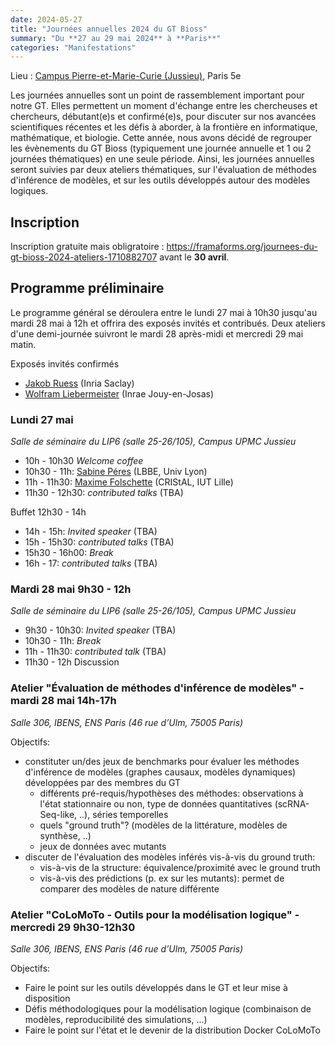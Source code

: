 ```yaml
---
date: 2024-05-27
title: "Journées annuelles 2024 du GT Bioss"
summary: "Du **27 au 29 mai 2024** à **Paris**"
categories: "Manifestations"
---
```


Lieu : [Campus Pierre-et-Marie-Curie (Jussieu)](https://sciences.sorbonne-universite.fr/sorbonne-universite-campus-pierre-et-marie-curie), Paris 5e

Les journées annuelles sont un point de rassemblement important pour notre GT. Elles permettent un moment d'échange entre les chercheuses et chercheurs, débutant(e)s et confirmé(e)s, pour discuter sur nos avancées scientifiques récentes et les défis à aborder, à la frontière en informatique, mathématique, et biologie.
Cette année, nous avons décidé de regrouper les évènements du GT Bioss (typiquement une journée annuelle et 1 ou 2 journées thématiques) en une seule période. Ainsi, les journées annuelles seront suivies par deux ateliers thématiques, sur l'évaluation de méthodes d'inférence de modèles, et sur les outils développés autour des modèles logiques.

## Inscription

Inscription gratuite mais obligratoire : https://framaforms.org/journees-du-gt-bioss-2024-ateliers-1710882707 avant le **30 avril**.

## Programme préliminaire

Le programme général se déroulera entre le lundi 27 mai à 10h30 jusqu'au mardi 28 mai à 12h et offrira des exposés invités et contribués.
Deux ateliers d'une demi-journée suivront le mardi 28 après-midi et mercredi 29 mai matin.

Exposés invités confirmés
- [Jakob Ruess](https://www.inria.fr/fr/jakob-ruess) (Inria Saclay)
- [Wolfram Liebermeister](http://genome.jouy.inra.fr/~wliebermeis/index_en.html) (Inrae Jouy-en-Josas)

### Lundi 27 mai
*Salle de séminaire du LIP6 (salle 25-26/105), Campus UPMC Jussieu*

- 10h - 10h30 *Welcome coffee*
- 10h30 - 11h: [Sabine Péres](https://lbbe.univ-lyon1.fr/fr/annuaires-des-membres/peres-sabine) (LBBE, Univ Lyon)
- 11h - 11h30: [Maxime Folschette](http://maxime.folschette.name/) (CRIStAL, IUT Lille)
- 11h30 - 12h30: *contributed talks* (TBA)

Buffet 12h30 - 14h

- 14h - 15h: *Invited speaker* (TBA)
- 15h - 15h30: *contributed talks* (TBA)
- 15h30 - 16h00: *Break*
- 16h - 17: *contributed talks* (TBA)

### Mardi 28 mai 9h30 - 12h
*Salle de séminaire du LIP6 (salle 25-26/105), Campus UPMC Jussieu*

- 9h30 - 10h30: *Invited speaker* (TBA)
- 10h30 - 11h: *Break*
- 11h - 11h30: *contributed talk* (TBA)
- 11h30 - 12h Discussion

### Atelier "Évaluation de méthodes d'inférence de modèles" - mardi 28 mai 14h-17h
*Salle 306, IBENS, ENS Paris (46 rue d’Ulm, 75005 Paris)*

Objectifs:
- constituter un/des jeux de benchmarks pour évaluer les méthodes d'inférence de modèles (graphes causaux, modèles dynamiques) développées par des membres du GT
    - différents pré-requis/hypothèses des méthodes: observations à l'état stationnaire ou non, type de données quantitatives (scRNA-Seq-like, ..), séries temporelles
    - quels "ground truth"? (modèles de la littérature, modèles de synthèse, ..)
    - jeux de données avec mutants
- discuter de l'évaluation des modèles inférés vis-à-vis du ground truth:
    - vis-à-vis de la structure: équivalence/proximité avec le ground truth
    - vis-à-vis des prédictions (p. ex sur les mutants): permet de comparer des modèles de nature différente

### Atelier "CoLoMoTo - Outils pour la modélisation logique" - mercredi 29 9h30-12h30
*Salle 306, IBENS, ENS Paris (46 rue d’Ulm, 75005 Paris)*

Objectifs:
- Faire le point sur les outils développés dans le GT et leur mise à disposition
- Défis méthodologiques pour la modélisation logique (combinaison de modèles, reproducibilité des simulations, ...)
- Faire le point sur l'état et le devenir de la distribution Docker CoLoMoTo
